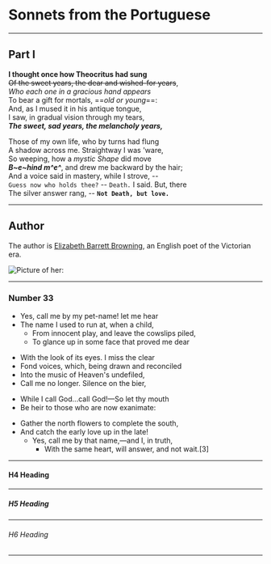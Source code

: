 # Sonnets from the Portuguese  

---

## Part I  

**I thought once how Theocritus had sung**   
~~Of the sweet years, the dear and wished-for years~~,  
*Who each one in a gracious hand appears*  
To bear a gift for mortals, ==*old or young*==:  
And, as I mused it in his antique tongue,  
I saw, in gradual vision through my tears,  
***The sweet, sad years, the melancholy years,***  

Those of my own life, who by turns had flung  
A shadow across me. Straightway I was 'ware,  
So weeping, how a *mystic Shape* did move  
***B~e~hind m^e^***, and drew me backward by the hair;  
And a voice said in mastery, while I strove, --  
`Guess now who holds thee?` -- `Death.` I said. But, there  
The silver answer rang, -- **`Not Death, but love.`**  

---

## Author

The author is [Elizabeth Barrett Browning](https://en.wikipedia.org/wiki/Elizabeth_Barrett_Browning "A brief Introduction to Browning"), an English poet of the Victorian era.


![Picture of her: ](https://upload.wikimedia.org/wikipedia/commons/6/68/Elizabeth_Barrett_Browning.jpg "Elizabeth Barrett Browning")

***

### Number 33

- Yes, call me by my pet-name! let me hear  
- The name I used to run at, when a child,  
  - From innocent play, and leave the cowslips piled,  
  - To glance up in some face that proved me dear    
  

+ With the look of its eyes. I miss the clear
+ Fond voices, which, being drawn and reconciled
+ Into the music of Heaven's undefiled,
+ Call me no longer. Silence on the bier,
  

* While I call God...call God!—So let thy mouth
* Be heir to those who are now exanimate:  
  
+ Gather the north flowers to complete the south,
+ And catch the early love up in the late!
  * Yes, call me by that name,—and I, in truth,
    - With the same heart, will answer, and not wait.[3]

_________________

#### H4 Heading 

---

##### H5 Heading 

***

###### H6 Heading

_________________
